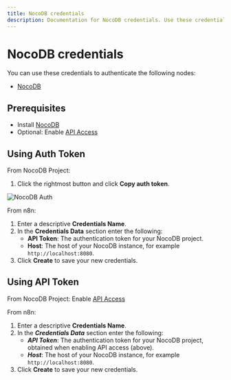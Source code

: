 ```yaml
---
title: NocoDB credentials
description: Documentation for NocoDB credentials. Use these credentials to authenticate NocoDB in n8n, a workflow automation platform.
---
```


# NocoDB credentials

You can use these credentials to authenticate the following nodes:

- [NocoDB](/integrations/builtin/app-nodes/n8n-nodes-base.nocodb/)

## Prerequisites

* Install [NocoDB](https://www.nocodb.com/)
* Optional: Enable [API Access](https://docs.nocodb.com/developer-resources/api-tokens)

## Using Auth Token

From NocoDB Project:

1. Click the rightmost button and click **Copy auth token**.

![NocoDB Auth](/_images/integrations/builtin/app-nodes/nocodb/xc-auth.png)

From n8n:

1. Enter a descriptive **Credentials Name**.
2. In the **Credentials Data** section enter the following:
    * **API Token**: The authentication token for your NocoDB project.
    * **Host**: The host of your NocoDB instance, for example `http://localhost:8080`.
3. Click **Create** to save your new credentials.

## Using API Token

From NocoDB Project: Enable [API Access](https://docs.nocodb.com/developer-resources/api-tokens)

From n8n:

1. Enter a descriptive **Credentials Name**.
2. In the ***Credentials Data*** section enter the following:
    * ***API Token***: The authentication token for your NocoDB project, obtained when enabling API access (above).
    * ***Host***: The host of your NocoDB instance, for example `http://localhost:8080`.
3. Click **Create** to save your new credentials.

